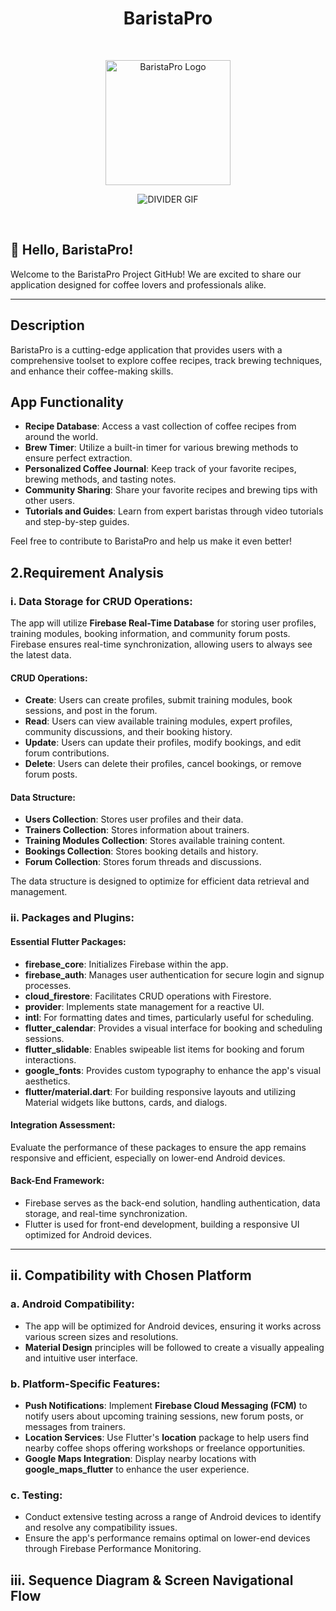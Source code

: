 <h1 align="center">
   BaristaPro
</h1>
<br>
<p align="center">
  <img src="path/to/your/logo.png" alt="BaristaPro Logo" width="200"/>
</p>
<p align="center">
  <img src="https://user-images.githubusercontent.com/73097560/115834477-dbab4500-a447-11eb-908a-139a6edaec5c.gif" alt="DIVIDER GIF" />
</p>

<br>

## 👋 Hello, BaristaPro!<br>
Welcome to the BaristaPro Project GitHub! We are excited to share our application designed for coffee lovers and professionals alike.

<hr>

## Description

BaristaPro is a cutting-edge application that provides users with a comprehensive toolset to explore coffee recipes, track brewing techniques, and enhance their coffee-making skills. 

## App Functionality

- **Recipe Database**: Access a vast collection of coffee recipes from around the world.
- **Brew Timer**: Utilize a built-in timer for various brewing methods to ensure perfect extraction.
- **Personalized Coffee Journal**: Keep track of your favorite recipes, brewing methods, and tasting notes.
- **Community Sharing**: Share your favorite recipes and brewing tips with other users.
- **Tutorials and Guides**: Learn from expert baristas through video tutorials and step-by-step guides.

Feel free to contribute to BaristaPro and help us make it even better!

## 2.Requirement Analysis

### i. Data Storage for CRUD Operations:
The app will utilize **Firebase Real-Time Database** for storing user profiles, training modules, booking information, and community forum posts. Firebase ensures real-time synchronization, allowing users to always see the latest data.

#### CRUD Operations:
- **Create**: Users can create profiles, submit training modules, book sessions, and post in the forum.
- **Read**: Users can view available training modules, expert profiles, community discussions, and their booking history.
- **Update**: Users can update their profiles, modify bookings, and edit forum contributions.
- **Delete**: Users can delete their profiles, cancel bookings, or remove forum posts.

#### Data Structure:
- **Users Collection**: Stores user profiles and their data.
- **Trainers Collection**: Stores information about trainers.
- **Training Modules Collection**: Stores available training content.
- **Bookings Collection**: Stores booking details and history.
- **Forum Collection**: Stores forum threads and discussions.

The data structure is designed to optimize for efficient data retrieval and management.

### ii. Packages and Plugins:

#### Essential Flutter Packages:
- **firebase_core**: Initializes Firebase within the app.
- **firebase_auth**: Manages user authentication for secure login and signup processes.
- **cloud_firestore**: Facilitates CRUD operations with Firestore.
- **provider**: Implements state management for a reactive UI.
- **intl**: For formatting dates and times, particularly useful for scheduling.
- **flutter_calendar**: Provides a visual interface for booking and scheduling sessions.
- **flutter_slidable**: Enables swipeable list items for booking and forum interactions.
- **google_fonts**: Provides custom typography to enhance the app's visual aesthetics.
- **flutter/material.dart**: For building responsive layouts and utilizing Material widgets like buttons, cards, and dialogs.

#### Integration Assessment:
Evaluate the performance of these packages to ensure the app remains responsive and efficient, especially on lower-end Android devices.

#### Back-End Framework:
- Firebase serves as the back-end solution, handling authentication, data storage, and real-time synchronization.
- Flutter is used for front-end development, building a responsive UI optimized for Android devices.

---

## ii. Compatibility with Chosen Platform

### a. Android Compatibility:
- The app will be optimized for Android devices, ensuring it works across various screen sizes and resolutions.
- **Material Design** principles will be followed to create a visually appealing and intuitive user interface.

### b. Platform-Specific Features:
- **Push Notifications**: Implement **Firebase Cloud Messaging (FCM)** to notify users about upcoming training sessions, new forum posts, or messages from trainers.
- **Location Services**: Use Flutter's **location** package to help users find nearby coffee shops offering workshops or freelance opportunities.
- **Google Maps Integration**: Display nearby locations with **google_maps_flutter** to enhance the user experience.

### c. Testing:
- Conduct extensive testing across a range of Android devices to identify and resolve any compatibility issues.
- Ensure the app's performance remains optimal on lower-end devices through Firebase Performance Monitoring.

## iii. Sequence Diagram & Screen Navigational Flow

